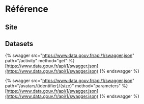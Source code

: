 # Référence

## Site







## Datasets

{% swagger src="https://www.data.gouv.fr/api/1/swagger.json" path="/activity" method="get" %}
[https://www.data.gouv.fr/api/1/swagger.json](https://www.data.gouv.fr/api/1/swagger.json)
{% endswagger %}









{% swagger src="https://www.data.gouv.fr/api/1/swagger.json" path="/avatars/{identifier}/{size}" method="parameters" %}
[https://www.data.gouv.fr/api/1/swagger.json](https://www.data.gouv.fr/api/1/swagger.json)
{% endswagger %}
